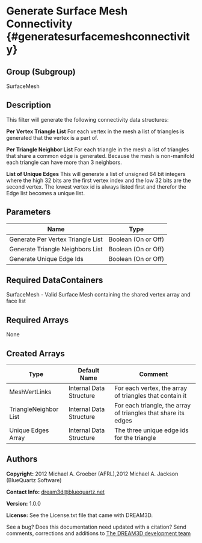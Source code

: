 Generate Surface Mesh Connectivity {#generatesurfacemeshconnectivity}
======

## Group (Subgroup) ##
SurfaceMesh

## Description ##
This filter will generate the following connectivity data structures:

__Per Vertex Triangle List__ For each vertex in the mesh a list of triangles is generated that the vertex is a part of.

__Per Triangle Neighbor List__ For each triangle in the mesh a list of triangles that share a common edge is generated. 
Because the mesh is non-manifold each triangle can have more than 3 neighbors.

__List of Unique Edges__ This will generate a list of unsigned 64 bit integers where the high 32 bits are the first vertex index and the 
 low 32 bits are the second vertex. The lowest vertex id is always listed first and therefor the Edge list becomes a unique list.

## Parameters ##

| Name | Type |
|------|------|
| Generate Per Vertex Triangle List | Boolean (On or Off) |
| Generate Triangle Neighbors List | Boolean (On or Off) |
| Generate Unique Edge Ids | Boolean (On or Off) |

## Required DataContainers ##
SurfaceMesh - Valid Surface Mesh containing the shared vertex array and face list

## Required Arrays ##
None

## Created Arrays ##

| Type | Default Name | Comment |
|------|--------------|---------|
| MeshVertLinks | Internal Data Structure | For each vertex, the array of triangles that contain it |
| TriangleNeighbor List | Internal Data Structure | For each triangle, the array of triangles that share its edges |
| Unique Edges Array | Internal Data Structure | The three unique edge ids for the triangle |


## Authors ##

**Copyright:** 2012 Michael A. Groeber (AFRL),2012 Michael A. Jackson (BlueQuartz Software)

**Contact Info:** dream3d@bluequartz.net

**Version:** 1.0.0

**License:**  See the License.txt file that came with DREAM3D.




See a bug? Does this documentation need updated with a citation? Send comments, corrections and additions to [The DREAM3D development team](mailto:dream3d@bluequartz.net?subject=Documentation%20Correction)

